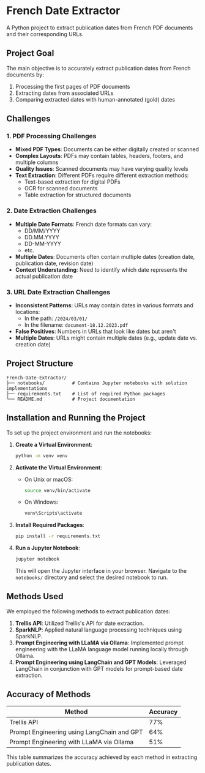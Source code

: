 # French Date Extractor

A Python project to extract publication dates from French PDF documents and their corresponding URLs.

## Project Goal

The main objective is to accurately extract publication dates from French documents by:
1. Processing the first pages of PDF documents
2. Extracting dates from associated URLs
3. Comparing extracted dates with human-annotated (gold) dates

## Challenges

### 1. PDF Processing Challenges
- **Mixed PDF Types**: Documents can be either digitally created or scanned
- **Complex Layouts**: PDFs may contain tables, headers, footers, and multiple columns
- **Quality Issues**: Scanned documents may have varying quality levels
- **Text Extraction**: Different PDFs require different extraction methods:
  - Text-based extraction for digital PDFs
  - OCR for scanned documents
  - Table extraction for structured documents

### 2. Date Extraction Challenges
- **Multiple Date Formats**: French date formats can vary:
  - DD/MM/YYYY
  - DD.MM.YYYY
  - DD-MM-YYYY
  - etc.
- **Multiple Dates**: Documents often contain multiple dates (creation date, publication date, revision date)
- **Context Understanding**: Need to identify which date represents the actual publication date

### 3. URL Date Extraction Challenges
- **Inconsistent Patterns**: URLs may contain dates in various formats and locations:
  - In the path: `/2024/03/01/`
  - In the filename: `document-18.12.2023.pdf`
- **False Positives**: Numbers in URLs that look like dates but aren't
- **Multiple Dates**: URLs might contain multiple dates (e.g., update date vs. creation date)

## Project Structure

```
French-Date-Extractor/
├── notebooks/          # Contains Jupyter notebooks with solution implementations
├── requirements.txt    # List of required Python packages
└── README.md           # Project documentation
```

## Installation and Running the Project

To set up the project environment and run the notebooks:

1. **Create a Virtual Environment**:
   ```bash
   python -m venv venv
   ```

2. **Activate the Virtual Environment**:
   - On Unix or macOS:
     ```bash
     source venv/bin/activate
     ```
   - On Windows:
     ```bash
     venv\Scripts\activate
     ```

3. **Install Required Packages**:
   ```bash
   pip install -r requirements.txt
   ```

4. **Run a Jupyter Notebook**:
   ```bash
   jupyter notebook
   ```
   This will open the Jupyter interface in your browser. Navigate to the `notebooks/` directory and select the desired notebook to run.

## Methods Used

We employed the following methods to extract publication dates:

1. **Trellis API**: Utilized Trellis's API for date extraction.
2. **SparkNLP**: Applied natural language processing techniques using SparkNLP.
3. **Prompt Engineering with LLaMA via Ollama**: Implemented prompt engineering with the LLaMA language model running locally through Ollama.
4. **Prompt Engineering using LangChain and GPT Models**: Leveraged LangChain in conjunction with GPT models for prompt-based date extraction.

## Accuracy of Methods

| Method                                     | Accuracy |
|--------------------------------------------|----------|
| Trellis API                                | 77%      |
| Prompt Engineering using LangChain and GPT | 64%      |
| Prompt Engineering with LLaMA via Ollama   | 51%      |

This table summarizes the accuracy achieved by each method in extracting publication dates.
